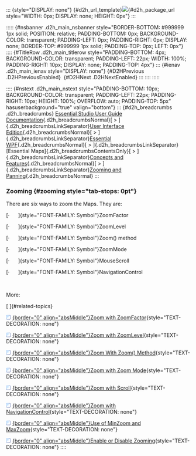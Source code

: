::: {style="DISPLAY: none"}
[](ms-xhelp:///?Id=d2h_url_template){#d2h_url_template}![](!package_url!){#d2h_package_url style="WIDTH: 0px; DISPLAY: none; HEIGHT: 0px"}
:::

::::: {#nsbanner .d2h_main_nsbanner style="BORDER-BOTTOM: #999999 1px solid; POSITION: relative; PADDING-BOTTOM: 0px; BACKGROUND-COLOR: transparent; PADDING-LEFT: 0px; PADDING-RIGHT: 0px; DISPLAY: none; BORDER-TOP: #999999 1px solid; PADDING-TOP: 0px; LEFT: 0px"}
:::: {#TitleRow .d2h_main_titlerow style="PADDING-BOTTOM: 4px; BACKGROUND-COLOR: transparent; PADDING-LEFT: 22px; WIDTH: 100%; PADDING-RIGHT: 10px; DISPLAY: none; PADDING-TOP: 4px"}
::: {#ienav .d2h_main_ienav style="DISPLAY: none"}
[](ms-xhelp:///?Id=232c4830-00d3-4ba0-a5ba-0631420a55f2){#D2HPrevious .D2HPreviousEnabled}  [](ms-xhelp:///?Id=6b50fa93-d973-4c29-8ea4-f85ca9843e6f){#D2HNext .D2HNextEnabled}
:::
::::
:::::

:::: {#nstext .d2h_main_nstext style="PADDING-BOTTOM: 10px; BACKGROUND-COLOR: transparent; PADDING-LEFT: 22px; PADDING-RIGHT: 10px; HEIGHT: 100%; OVERFLOW: auto; PADDING-TOP: 5px" hasuserbackground="true" valign="bottom"}
::: {#d2h_breadcrumbs .d2h_breadcrumbs}
[Essential Studio User Guide Documentation](ms-xhelp:///?Id=12457748-09e3-4d74-a240-8e049cedf030){.d2h_breadcrumbsNormal}[ \> ]{.d2h_breadcrumbsLinkSeparator}[User Interface Edition](ms-xhelp:///?Id=c29296b7-531c-413b-a0ec-488ca1f7f669){.d2h_breadcrumbsNormal}[ \> ]{.d2h_breadcrumbsLinkSeparator}[Essential WPF](ms-xhelp:///?Id=7f4f82c5-151c-4262-94d0-75c4626c77bc){.d2h_breadcrumbsNormal}[ \> ]{.d2h_breadcrumbsLinkSeparator}[Essential Maps]{.d2h_breadcrumbsContentsOnly}[ \> ]{.d2h_breadcrumbsLinkSeparator}[Concepts and Features](ms-xhelp:///?Id=11705b50-1209-46fb-bfde-18237d32998e){.d2h_breadcrumbsNormal}[ \> ]{.d2h_breadcrumbsLinkSeparator}[Zooming and Panning](ms-xhelp:///?Id=232c4830-00d3-4ba0-a5ba-0631420a55f2){.d2h_breadcrumbsNormal}
:::

### Zooming {#zooming style="tab-stops: 0pt"}

There are six ways to zoom the Maps. They are:

[·      ]{style="FONT-FAMILY: Symbol"}ZoomFactor

[·      ]{style="FONT-FAMILY: Symbol"}ZoomLevel

[·      ]{style="FONT-FAMILY: Symbol"}Zoom() method

[·      ]{style="FONT-FAMILY: Symbol"}ZoomMode

[·      ]{style="FONT-FAMILY: Symbol"}MouseScroll

[·      ]{style="FONT-FAMILY: Symbol"}NavigationControl

 

More:

[ ]{#related-topics}

[![](button.gif){border="0" align="absMiddle"}Zoom with ZoomFactor](ms-xhelp:///?Id=bf3b263a-7c2d-46de-9f74-356ad55bd7f3){style="TEXT-DECORATION: none"}

[![](button.gif){border="0" align="absMiddle"}Zoom with ZoomLevel](ms-xhelp:///?Id=ae55ccf0-2fb1-4927-9f5b-4fa6567b6f58){style="TEXT-DECORATION: none"}

[![](button.gif){border="0" align="absMiddle"}Zoom With Zoom() Method](ms-xhelp:///?Id=f3e73f29-7b7d-4795-93d4-f43c56c8d8ae){style="TEXT-DECORATION: none"}

[![](button.gif){border="0" align="absMiddle"}Zoom with Zoom Mode](ms-xhelp:///?Id=aa0d8f9a-bd48-4cb2-9229-940f48b1c3f0){style="TEXT-DECORATION: none"}

[![](button.gif){border="0" align="absMiddle"}Zoom with Scroll](ms-xhelp:///?Id=f57bda5b-5ccc-4091-80db-ee1e7ce08dfd){style="TEXT-DECORATION: none"}

[![](button.gif){border="0" align="absMiddle"}Zoom with NavigationControl](ms-xhelp:///?Id=c9a95c08-79d4-4654-bb35-3b0e1b6073d5){style="TEXT-DECORATION: none"}

[![](button.gif){border="0" align="absMiddle"}Use of MinZoom and MaxZoom](ms-xhelp:///?Id=196dcf1f-efc4-40f8-a47e-e833255582bf){style="TEXT-DECORATION: none"}

[![](button.gif){border="0" align="absMiddle"}Enable or Disable Zooming](ms-xhelp:///?Id=d99ed788-516b-4e43-9d43-f01852857660){style="TEXT-DECORATION: none"}
::::
